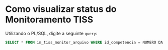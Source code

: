 # Como visualizar status do Monitoramento TISS

Utilizando o PL/SQL, digite a seguinte `query`:

```sql
SELECT * FROM im_tiss_monitor_arquivo WHERE id_competencia = NUMERO DA COMPETÊNCIA
```
